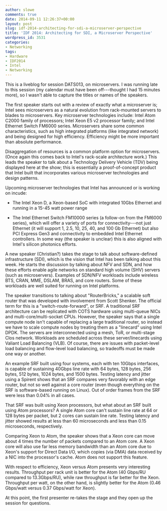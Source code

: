 ```yaml
---
author: slowe
comments: true
date: 2014-09-11 12:26:37+00:00
layout: post
slug: idf-2014-architecting-for-sdi-a-microserver-perspective
title: 'IDF 2014: Architecting for SDI, a Microserver Perspective'
wordpress_id: 3531
categories:
- Networking
tags:
- Hardware
- IDF2014
- Intel
- Networking
---
```


This is a liveblog for session DATS013, on microservers. I was running late to this session (my calendar must have been off---thought I had 15 minutes more), so I wasn't able to capture the titles or names of the speakers.

The first speaker starts out with a review of exactly what a microserver is; Intel sees microservers as a natural evolution from rack-mounted servers to blades to microservers. Key microserver technologies include: Intel Atom C2000 family of processors; Intel Xeon E5 v2 processor family; and Intel Ethernet Switch FM6000 series. Microservers share some common characteristics, such as high integrated platforms (like integrated network) and being designed for high efficiency. Efficiency might be more important than absolute performance.

Disaggregation of resources is a common platform option for microservers. (Once again this comes back to Intel's rack-scale architecture work.) This leads the speaker to talk about a Technology Delivery Vehicle (TDV) being displayed here at the show; this is essentially a proof-of-concept product that Intel built that incorporates various microserver technologies and design patterns.

Upcoming microserver technologies that Intel has announced or is working on incude:

* The Intel Xeon D, a Xeon-based SoC with integrated 10Gbs Ethernet and running in a 15-45 watt power range

* The Intel Ethernet Switch FM10000 series (a follow-on from the FM6000 series), which will offer a variety of ports for connectivity---not just Ethernet (it will support 1, 2.5, 10, 25, 40, and 100 Gb Ethernet) but also PCI Express Gen3 and connectivity to embedded Intel Ethernet controllers. In some way (the speaker is unclear) this is also aligned with Intel's silicon photonics efforts.

A new speaker (Christian?) takes the stage to talk about software-defined infrastructure (SDI), which is the vision that Intel has been talking about this week. He starts the discussion by talking about NFV and SDN, and how these efforts enable agile networks on standard high volume (SHV) servers (such as microservers). Examples of SDN/NFV workloads include wireless BTS, CRAN, MME, DSLAM, BRAS, and core routers. Some of these workloads are well suited for running on Intel platforms.

The speaker transitions to talking about "RouterBricks," a scalable soft router that was developed with involvement from Scott Shenker. The official term for this is a "switch-route-forward", or SRF. A traditional SRF architecture can be replicated with COTS hardware using multi-queue NICs and multi-core/multi-socket CPUs. However, the speaker says that a single compute node isn't capable of replacing a large traditional router, so instead we have to scale compute nodes by treating them as a "linecard" using Intel DPDK. The servers are interconnected using a mesh, ToR, or multi-stage Clos network. Workloads are scheduled across these server/linecards using Valiant Load Balancing (VLB). Of course, there are issues with packet-level load balancing and flow-level load balancing, so tradeoffs must be made one way or another.

An example SRF built using four systems, each with ten 10Gbps interfaces, is capable of sustaining 40Gbps line rate with 64 bytes, 128 bytes, 256 bytes, 512 bytes, 1024 bytes, and 1500 bytes. Testing latency and jitter using a Spirent shows that an SRF compares very favorably with an edge router, but not so well against a core router (even though everything on the SRF is software-based running on Linux). Out of order frames from the SRF were less than 0.04% in all cases.

That SRF was built using Xeon processors, but what about an SRF built using Atom processors? A single Atom core can't sustain line rate at 64 or 128 bytes per packet, but 2 cores can sustain line rate. Testing latency and jitter showed results at less than 60 microseconds and less than 0.15 microseconds, respectively.

Comparing Xeon to Atom, the speaker shows that a Xeon core can move about 4 times the number of packets compared to an Atom core. A Xeon core will also use far less memory bandwidth than an Atom core due to Xeon's support for Direct Data I/O, which copies (via DMA) data received by a NIC into the processor's cache. Atom does not support this feature.

With respect to efficiency, Xeon versus Atom presents very interesting results. Throughput per rack unit is better for the Atom (40 Gbps/RU compared to 13.3Gbps/RU), while raw throughput is far better for the Xeon. Throughput per watt, on the other hand, is slightly better for the Atom (0.46 Gbps/watt versus 0.37 Gbps/watt for Xeon).

At this point, the first presenter re-takes the stage and they open up the session for questions.

